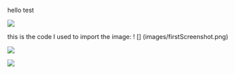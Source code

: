 
hello test

![](images/firstScreenshot.png)

this is the code I used to import the image: ! [] (images/firstScreenshot.png)

![](images/secondScreenshot.png)

![](images/thirdScreenshot.png)
